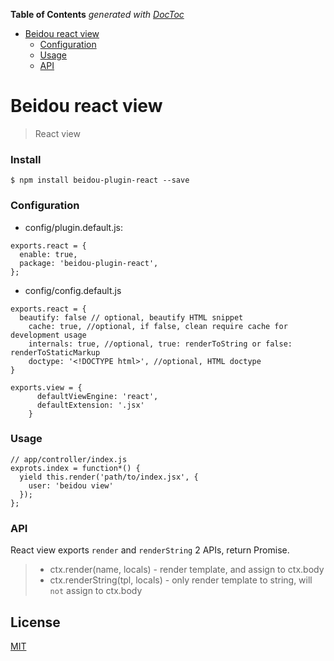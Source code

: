 <!-- START doctoc generated TOC please keep comment here to allow auto update -->

<!-- DON'T EDIT THIS SECTION, INSTEAD RE-RUN doctoc TO UPDATE -->

**Table of Contents** _generated with [DocToc](https://github.com/thlorenz/doctoc)_

* [Beidou react view](#beidou-react-view)
  * [Configuration](#configuration)
  * [Usage](#usage)
  * [API](#api)

<!-- END doctoc generated TOC please keep comment here to allow auto update -->

# Beidou react view

> React view

### Install

```
$ npm install beidou-plugin-react --save
```

### Configuration

* config/plugin.default.js:

```
exports.react = {
  enable: true,
  package: 'beidou-plugin-react',
};
```

* config/config.default.js

```
exports.react = {
  beautify: false // optional, beautify HTML snippet
    cache: true, //optional, if false, clean require cache for development usage
    internals: true, //optional, true: renderToString or false: renderToStaticMarkup
    doctype: '<!DOCTYPE html>', //optional, HTML doctype
}

exports.view = {
      defaultViewEngine: 'react',
      defaultExtension: '.jsx'
    }

```

### Usage

```
// app/controller/index.js  
exprots.index = function*() {  
  yield this.render('path/to/index.jsx', {  
    user: 'beidou view'  
  });  
};  
```

### API

React view exports `render` and `renderString` 2 APIs, return Promise.

> * ctx.render(name, locals) - render template, and assign to ctx.body
> * ctx.renderString(tpl, locals) - only render template to string, will `not` assign to ctx.body

## License

[MIT](LICENSE)
